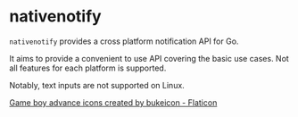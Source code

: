 # nativenotify

`nativenotify` provides a cross platform notification API for Go.

It aims to provide a convenient to use API covering the basic use cases.
Not all features for each platform is supported. 

Notably, text inputs are not supported on Linux.

<a href="https://www.flaticon.com/free-icons/game-boy-advance" title="game boy advance icons">Game boy advance icons created by bukeicon - Flaticon</a>
